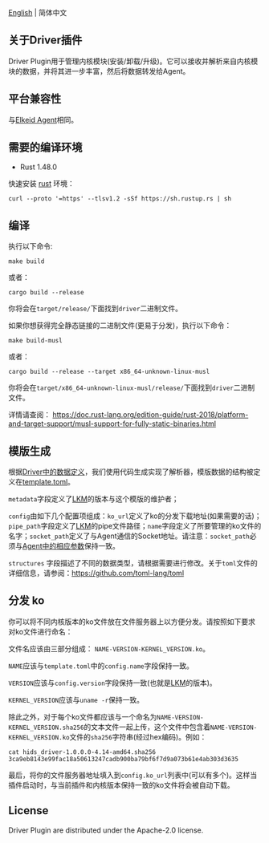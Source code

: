 [English](README.md) | 简体中文
## 关于Driver插件
Driver Plugin用于管理内核模块(安装/卸载/升级)。它可以接收并解析来自内核模块的数据，并将其进一步丰富，然后将数据转发给Agent。


## 平台兼容性
与[Elkeid Agent](../README-zh_CN.md#平台兼容性)相同。

## 需要的编译环境
* Rust 1.48.0

快速安装 [rust](https://www.rust-lang.org/tools/install) 环境：
```
curl --proto '=https' --tlsv1.2 -sSf https://sh.rustup.rs | sh
```

## 编译
执行以下命令:
```
make build
```
或者：
```
cargo build --release
```
你将会在`target/release/`下面找到`driver`二进制文件。

如果你想获得完全静态链接的二进制文件(更易于分发)，执行以下命令：
```
make build-musl
```
或者：
```
cargo build --release --target x86_64-unknown-linux-musl
```
你将会在`target/x86_64-unknown-linux-musl/release/`下面找到`driver`二进制文件。

详情请查阅：
https://doc.rust-lang.org/edition-guide/rust-2018/platform-and-target-support/musl-support-for-fully-static-binaries.html

## 模版生成
根据[Driver中的数据定义](../../driver)，我们使用代码生成实现了解析器，模版数据的结构被定义在[template.toml](template.toml)。

`metadata`字段定义了[LKM](../../driver)的版本与这个模版的维护者；

`config`由如下几个配置项组成：`ko_url`定义了ko的分发下载地址(如果需要的话)；`pipe_path`字段定义了[LKM](../../driver)的pipe文件路径；`name`字段定义了所要管理的ko文件的名字；`socket_path`定义了与Agent通信的Socket地址。请注意：`socket_path`必须与[Agent中的相应参数](../README-zh_CN.md#参数和选项)保持一致。


`structures` 字段描述了不同的数据类型，请根据需要进行修改。关于`toml`文件的详细信息，请参阅：https://github.com/toml-lang/toml

## 分发 ko
你可以将不同内核版本的ko文件放在文件服务器上以方便分发。请按照如下要求对ko文件进行命名：

文件名应该由三部分组成： `NAME-VERSION-KERNEL_VERSION.ko`。

`NAME`应该与`template.toml`中的`config.name`字段保持一致。

`VERSION`应该与`config.version`字段保持一致(也就是[LKM](../../driver)的版本)。

`KERNEL_VERSION`应该与`uname -r`保持一致。

除此之外，对于每个ko文件都应该与一个命名为`NAME-VERSION-KERNEL_VERSION.sha256`的文本文件一起上传，这个文件中包含着`NAME-VERSION-KERNEL_VERSION.ko`文件的`sha256`字符串(经过hex编码)。例如：
```
cat hids_driver-1.0.0.0-4.14-amd64.sha256
3ca9eb8143e99fac18a50613247cadb900ba79bf6f7d9a073b61e4ab303d3635
```
最后，将你的文件服务器地址填入到`config.ko_url`列表中(可以有多个)。这样当插件启动时，与当前插件和内核版本保持一致的ko文件将会被自动下载。

## License
Driver Plugin are distributed under the Apache-2.0 license.
